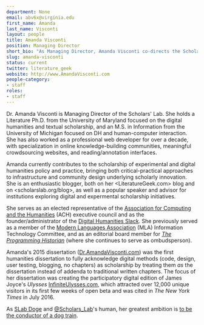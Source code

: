 ```yaml
---
department: None
email: abv6x@virginia.edu
first_name: Amanda
last_name: Visconti
layout: people
title: Amanda Visconti
position: Managing Director
short_bio: "As Managing Director, Amanda Visconti co-directs the Scholars’ Lab: pursuing our mission by setting strategic and daily practices, and supporting our expert staff and students through advocacy, mentorship, and policy development."
slug: amanda-visconti
status: current
twitter: literature_geek
website: http://www.AmandaVisconti.com
people-category:
- staff
roles:
- staff
---
```


Dr. Amanda Visconti is Managing Director of the Scholars' Lab. She holds a Literature Ph.D. from the University of Maryland focused on the digital humanities and textual scholarship, and an M.S. in Information from the University of Michigan focused on DH and human-computer interaction. She has also worked as a professional web developer for over a decade, with specialization in online knowledge-building communities, meaningful crowdsourcing websites, and reading/annotation interfaces. 

Amanda currently contributes to the scholarship of experimental and digital humanities policy and practice, bringing both critical-practical approaches to infrastructure and community design underlying scholarly innovation. She is an enthusiastic blogger, both on her <LiteratureGeek.com> blog and on <scholarslab.org/blog>, as well as a popular speaker and advisor for institutions exploring digital and expermental scholarship initiatives.

She serves as an elected representative of the [Association for Computing and the Humanities](http://ach.org) (ACH) executive council and as the founder/administrator of the [Digital Humanities Slack](http://tinyurl.com/DHSlack). She previously served as a member of the [Modern Languages Association](http://mla.org) (MLA) Information Technology Committee,  and as an editorial board member for _[The Programming Historian](https://programminghistorian.org/)_ (where she continues to serve as ombudsperson).

Amanda's 2015 dissertation ([Dr.AmandaVisconti.com](http://Dr.AmandaVisconti.com)) was the first humanities dissertation to fully acknowledge digital methods (code, design, user testing, blogging, no chapters) as scholarship by treating them *as* the dissertation instead of addenda to traditional written chapters. The focus of her dissertation was creating the participatory digital edition of James Joyce's _Ulysses_ [InfiniteUlysses.com](http://InfiniteUlysses.com), which attracted over 12,000 unique visitors in its first few weeks of open beta and was cited in _The New York Times_ in July 2016. 

As [SLab Doge](https://github.com/slab-doge) and [@Scholars_Lab](http://twitter.com/scholars_lab)'s human, her greatest ambition is <a href="https://www.buzzfeed.com/krishrach/a-man-has-built-a-train-for-all-his-adopted-stray-dogs?utm_term=.dnyk87JQ3#.vpGOG8JzA">to be the conductor of a dog train</a>.

